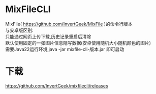 # MixFileCLI
MixFile( https://github.com/InvertGeek/MixFile )的命令行版本 \
与安卓版区别: \
只能通过网页上传下载,历史记录重启后清除 \
默认使用固定的一张图片信息隐写数据(安卓使用随机大小随机颜色的图片) \
需要Java22运行环境,java -jar mixfile-cli-版本.jar 即可启动

# 下载
https://github.com/InvertGeek/mixfilecli/releases
